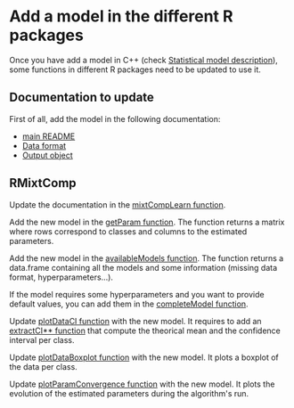 # Add a model in the different R packages

Once you have add a model in C++ (check [Statistical model description](./howToAddModel.md)), some functions in different R packages need to be updated to use it.

## Documentation to update

First of all, add the model in the following documentation:

* [main README](../../README.md)
* [Data format](./dataFormat.md)
* [Output object](./objectOutput.md)

## RMixtComp

Update the documentation in the [mixtCompLearn function](../RMixtComp/R/MIXTCOMP_mixtCompLearn.R).

Add the new model in the [getParam function](../RMixtCompUtilities/R/MIXTCOMP_getParam.R). The function returns a matrix where rows correspond to classes and columns to the estimated parameters.

Add the new model in the [availableModels function](../RMixtCompUtilities/R/MIXTCOMP_misc.R). The function returns a data.frame containing all the models and some information (missing data format, hyperparameters...).

If the model requires some hyperparameters and you want to provide default values, you can add them in the [completeModel function](../RMixtCompUtilities/R/MIXTCOMP_formatData.R).

Update [plotDataCI function](../RMixtCompUtilities/R/PLOT_plotUnivariateDistributions.R) with the new model. It requires to add an [extractCI** function](../RMixtCompUtilities/R/PLOT_extractCIbounds.R) that compute the theorical mean and the confidence interval per class.

Update [plotDataBoxplot function](../RMixtCompUtilities/R/PLOT_plotUnivariateBoxplots.R) with the new model. It plots a boxplot of the data per class.

Update [plotParamConvergence function](../RMixtCompUtilities/R/PLOT_plotConvergence.R) with the new model. It plots the evolution of the estimated parameters during the algorithm's run.

